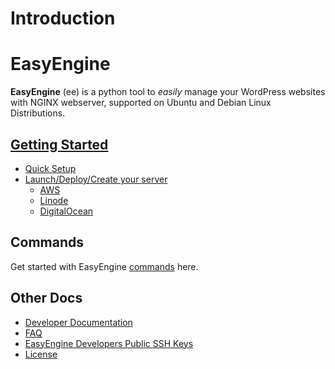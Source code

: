 # Introduction

# EasyEngine

**EasyEngine** (ee) is a python tool to *easily* manage your WordPress websites with NGINX webserver, supported on Ubuntu and Debian Linux Distributions.


## [Getting Started](./install/README.md)

- [Quick Setup](./install/README.md#QuickSetup)
- [Launch/Deploy/Create your server](/easyengine/install/README.md#Launch/Deploy/CreateServerInstance)
  - [AWS](./install/aws.md)
  - [Linode](./install/linode.md)
  - [DigitalOcean](.s/install/digitalocean.md)

## Commands

Get started with EasyEngine [commands](../easyengine/commands/README.md) here.

## Other Docs
- [Developer Documentation](/easyengine/dev/)
- [FAQ](/easyengine/faq.html)
- [EasyEngine Developers Public SSH Keys](/easyengine/keys.html)
- [License](/easyengine/license.html)
